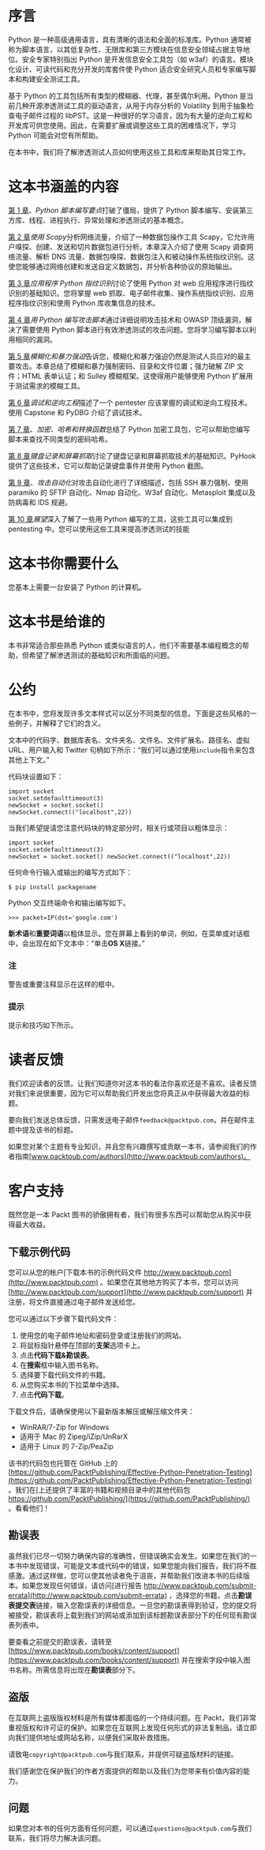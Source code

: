 # 序言

Python 是一种高级通用语言，具有清晰的语法和全面的标准库。Python 通常被称为脚本语言，以其低复杂性、无限库和第三方模块在信息安全领域占据主导地位。安全专家特别指出 Python 是开发信息安全工具包（如 w3af）的语言。模块化设计、可读代码和充分开发的库套件使 Python 适合安全研究人员和专家编写脚本和构建安全测试工具。

基于 Python 的工具包括所有类型的模糊器、代理，甚至偶尔利用。Python 是当前几种开源渗透测试工具的驱动语言，从用于内存分析的 Volatility 到用于抽象检查电子邮件过程的 libPST。这是一种很好的学习语言，因为有大量的逆向工程和开发库可供您使用。因此，在需要扩展或调整这些工具的困难情况下，学习 Python 可能会对您有所帮助。

在本书中，我们将了解渗透测试人员如何使用这些工具和库来帮助其日常工作。

# 这本书涵盖的内容

[第 1 章](01.html "Chapter 1. Python Scripting Essentials")、*Python 脚本编写要点*打破了僵局，提供了 Python 脚本编写、安装第三方库、线程、进程执行、异常处理和渗透测试的基本概念。

[第 2 章](02.html "Chapter 2. Analyzing Network Traffic with Scapy")*使用 Scapy*分析网络流量，介绍了一种数据包操作工具 Scapy，它允许用户嗅探、创建、发送和切片数据包进行分析。本章深入介绍了使用 Scapy 调查网络流量、解析 DNS 流量、数据包嗅探、数据包注入和被动操作系统指纹识别。这使您能够通过网络创建和发送自定义数据包，并分析各种协议的原始输出。

[第 3 章](03.html "Chapter 3. Application Fingerprinting with Python")*应用程序 Python 指纹识别*讨论了使用 Python 对 web 应用程序进行指纹识别的基础知识。您将掌握 web 抓取、电子邮件收集、操作系统指纹识别、应用程序指纹识别和使用 Python 库收集信息的技术。

[第 4 章](04.html "Chapter 4. Attack Scripting with Python")*用 Python 编写攻击脚本*通过详细说明攻击技术和 OWASP 顶级漏洞，解决了需要使用 Python 脚本进行有效渗透测试的攻击问题。您将学习编写脚本以利用相同的漏洞。

[第 5 章](05.html "Chapter 5. Fuzzing and Brute-Forcing")*模糊化和暴力强迫*告诉您，模糊化和暴力强迫仍然是测试人员应对的最主要攻击。本章总结了模糊和暴力强制密码、目录和文件位置；强力破解 ZIP 文件；HTML 表单认证；和 Sulley 模糊框架。这使得用户能够使用 Python 扩展用于测试需求的模糊工具。

[第 6 章](06.html "Chapter 6. Debugging and Reverse Engineering")*调试和逆向工程*描述了一个 pentester 应该掌握的调试和逆向工程技术。使用 Capstone 和 PyDBG 介绍了调试技术。

[第 7 章](07.html "Chapter 7. Crypto, Hash, and Conversion Functions")、*加密、哈希和转换函数*总结了 Python 加密工具包，它可以帮助您编写脚本来查找不同类型的密码哈希。

[第 8 章](08.html "Chapter 8. Keylogging and Screen Grabbing")*键盘记录和屏幕抓取*讨论了键盘记录和屏幕抓取技术的基础知识。PyHook 提供了这些技术，它可以帮助记录键盘事件并使用 Python 截图。

[第 9 章](09.html "Chapter 9. Attack Automation")、*攻击自动化*对攻击自动化进行了详细描述，包括 SSH 暴力强制、使用 paramiko 的 SFTP 自动化、Nmap 自动化、W3af 自动化、Metasploit 集成以及防病毒和 IDS 规避。

[第 10 章](10.html "Chapter 10. Looking Forward")*展望*深入了解了一些用 Python 编写的工具，这些工具可以集成到 pentesting 中。您可以使用这些工具来提高渗透测试的技能

# 这本书你需要什么

您基本上需要一台安装了 Python 的计算机。

# 这本书是给谁的

本书非常适合那些熟悉 Python 或类似语言的人，他们不需要基本编程概念的帮助，但希望了解渗透测试的基础知识和所面临的问题。

# 公约

在本书中，您将发现许多文本样式可以区分不同类型的信息。下面是这些风格的一些例子，并解释了它们的含义。

文本中的代码字、数据库表名、文件夹名、文件名、文件扩展名、路径名、虚拟 URL、用户输入和 Twitter 句柄如下所示：“我们可以通过使用`include`指令来包含其他上下文。”

代码块设置如下：

```
import socket
socket.setdefaulttimeout(3)
newSocket = socket.socket()
newSocket.connect(("localhost",22))
```

当我们希望提请您注意代码块的特定部分时，相关行或项目以粗体显示：

```
import socket
socket.setdefaulttimeout(3)
newSocket = socket.socket() newSocket.connect(("localhost",22))
```

任何命令行输入或输出的编写方式如下：

```
$ pip install packagename

```

Python 交互终端命令和输出编写如下。

```
>>> packet=IP(dst='google.com')

```

**新术语**和**重要词语**以粗体显示。您在屏幕上看到的单词，例如，在菜单或对话框中，会出现在如下文本中：“单击**OS X**链接。”

### 注

警告或重要注释显示在这样的框中。

### 提示

提示和技巧如下所示。

# 读者反馈

我们欢迎读者的反馈。让我们知道你对这本书的看法你喜欢还是不喜欢。读者反馈对我们来说很重要，因为它可以帮助我们开发出您将真正从中获得最大收益的标题。

要向我们发送总体反馈，只需发送电子邮件`feedback@packtpub.com`，并在邮件主题中提及该书的标题。

如果您对某个主题有专业知识，并且您有兴趣撰写或贡献一本书，请参阅我们的作者指南[www.packtpub.com/authors](http://www.packtpub.com/authors)。

# 客户支持

既然您是一本 Packt 图书的骄傲拥有者，我们有很多东西可以帮助您从购买中获得最大收益。

## 下载示例代码

您可以从您的帐户[下载本书的示例代码文件 http://www.packtpub.com](http://www.packtpub.com) 。如果您在其他地方购买了本书，您可以访问[http://www.packtpub.com/support](http://www.packtpub.com/support) 并注册，将文件直接通过电子邮件发送给您。

您可以通过以下步骤下载代码文件：

1.  使用您的电子邮件地址和密码登录或注册我们的网站。
2.  将鼠标指针悬停在顶部的**支架**选项卡上。
3.  点击**代码下载&勘误表**。
4.  在**搜索**框中输入图书名称。
5.  选择要下载代码文件的书籍。
6.  从您购买本书的下拉菜单中选择。
7.  点击**代码下载**。

下载文件后，请确保使用以下最新版本解压或解压缩文件夹：

*   WinRAR/7-Zip for Windows
*   适用于 Mac 的 Zipeg/iZip/UnRarX
*   适用于 Linux 的 7-Zip/PeaZip

该书的代码包也托管在 GitHub 上的[https://github.com/PacktPublishing/Effective-Python-Penetration-Testing](https://github.com/PacktPublishing/Effective-Python-Penetration-Testing) 。我们在[上还提供了丰富的书籍和视频目录中的其他代码包 https://github.com/PacktPublishing/](https://github.com/PacktPublishing/) 。看看他们！

## 勘误表

虽然我们已尽一切努力确保内容的准确性，但错误确实会发生。如果您在我们的一本书中发现错误，可能是文本或代码中的错误，如果您能向我们报告，我们将不胜感激。通过这样做，您可以使其他读者免于沮丧，并帮助我们改进本书的后续版本。如果您发现任何错误，请访问[进行报告 http://www.packtpub.com/submit-errata](http://www.packtpub.com/submit-errata) ，选择您的书籍，点击**勘误表提交表**链接，输入您勘误表的详细信息。一旦您的勘误表得到验证，您的提交将被接受，勘误表将上载到我们的网站或添加到该标题勘误表部分下的任何现有勘误表列表中。

要查看之前提交的勘误表，请转至[https://www.packtpub.com/books/content/support](https://www.packtpub.com/books/content/support) 并在搜索字段中输入图书名称。所需信息将出现在**勘误表**部分下。

## 盗版

在互联网上盗版版权材料是所有媒体都面临的一个持续问题。在 Packt，我们非常重视版权和许可证的保护。如果您在互联网上发现任何形式的非法复制品，请立即向我们提供地址或网站名称，以便我们采取补救措施。

请致电`copyright@packtpub.com`与我们联系，并提供可疑盗版材料的链接。

我们感谢您在保护我们的作者方面提供的帮助以及我们为您带来有价值内容的能力。

## 问题

如果您对本书的任何方面有任何问题，可以通过`questions@packtpub.com`与我们联系，我们将尽力解决该问题。